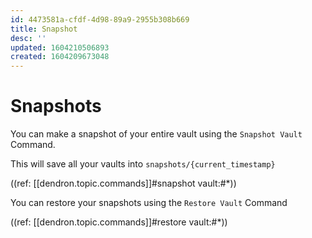 ```yaml
---
id: 4473581a-cfdf-4d98-89a9-2955b308b669
title: Snapshot
desc: ''
updated: 1604210506893
created: 1604209673048
---
```


# Snapshots

You can make a snapshot of your entire vault using the `Snapshot Vault` Command. 

This will save all your vaults into `snapshots/{current_timestamp}`

((ref: [[dendron.topic.commands]]#snapshot vault:#*))

You can restore your snapshots using the `Restore Vault` Command

((ref: [[dendron.topic.commands]]#restore vault:#*))